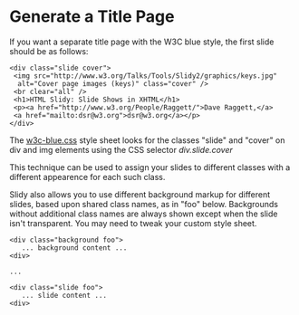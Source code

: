 ---
---

# Generate a Title Page

If you want a separate title page with the W3C blue style, the
first slide should be as follows:

    <div class="slide cover">
     <img src="http://www.w3.org/Talks/Tools/Slidy2/graphics/keys.jpg"
      alt="Cover page images (keys)" class="cover" />
     <br clear="all" />
     <h1>HTML Slidy: Slide Shows in XHTML</h1>
     <p><a href="http://www.w3.org/People/Raggett/">Dave Raggett,</a>
     <a href="mailto:dsr@w3.org">dsr@w3.org</a></p>
    </div>

The [w3c-blue.css](http://www.w3.org/Talks/Tools/Slidy2/graphics/w3c-blue.css)
style sheet looks for the classes "slide" and "cover" on div
and img elements using the CSS selector _div.slide.cover_

This technique can be used to assign your slides to different
classes with a different appearence for each such class.

Slidy also allows you to use different background markup for
different slides, based upon shared class names, as in "foo" below.
Backgrounds without additional class names are always shown except
when the slide isn't transparent. You may need to tweak your
custom style sheet.

    <div class="background foo">
       ... background content ...
    <div>

    ...

    <div class="slide foo">
       ... slide content ...
    <div>
